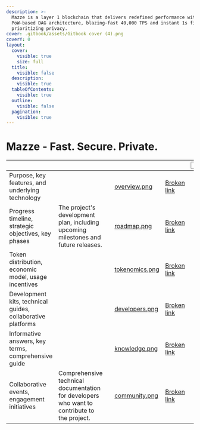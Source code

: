```yaml
---
description: >-
  Mazze is a layer 1 blockchain that delivers redefined performance with its
  PoW-based DAG architecture, blazing-fast 40,000 TPS and instant 1s finality,
  prioritizing privacy.
cover: .gitbook/assets/Gitbook cover (4).png
coverY: 0
layout:
  cover:
    visible: true
    size: full
  title:
    visible: false
  description:
    visible: true
  tableOfContents:
    visible: true
  outline:
    visible: false
  pagination:
    visible: true
---
```


# Mazze - Fast. Secure. Private.

<table data-column-title-hidden data-view="cards"><thead><tr><th></th><th data-hidden></th><th data-hidden></th><th data-hidden data-card-cover data-type="files"></th><th data-hidden data-card-target data-type="content-ref"></th><th data-hidden><select></select></th><th data-hidden><select></select></th></tr></thead><tbody><tr><td>Purpose, key features, and underlying technology</td><td></td><td></td><td><a href=".gitbook/assets/overview.png">overview.png</a></td><td><a href="broken-reference">Broken link</a></td><td></td><td></td></tr><tr><td>Progress timeline, strategic objectives, key phases</td><td>The project's development plan, including upcoming milestones and future releases.</td><td></td><td><a href=".gitbook/assets/roadmap.png">roadmap.png</a></td><td><a href="broken-reference">Broken link</a></td><td></td><td></td></tr><tr><td>Token distribution, economic model, usage incentives</td><td></td><td></td><td><a href=".gitbook/assets/tokenomics.png">tokenomics.png</a></td><td><a href="broken-reference">Broken link</a></td><td></td><td></td></tr><tr><td>Development kits, technical guides, collaborative platforms</td><td></td><td></td><td><a href=".gitbook/assets/developers.png">developers.png</a></td><td><a href="broken-reference">Broken link</a></td><td></td><td></td></tr><tr><td>Informative answers, key terms, comprehensive guide</td><td></td><td></td><td><a href=".gitbook/assets/knowledge.png">knowledge.png</a></td><td><a href="broken-reference">Broken link</a></td><td></td><td></td></tr><tr><td>Collaborative events, engagement initiatives</td><td>Comprehensive technical documentation for developers who want to contribute to the project.</td><td></td><td><a href=".gitbook/assets/community.png">community.png</a></td><td><a href="broken-reference">Broken link</a></td><td></td><td></td></tr></tbody></table>
